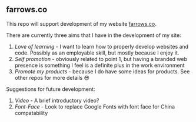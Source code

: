 ## farrows.co

This repo will support development of my website [farrows.co](http://farrows.co).

There are currently three aims that I have in the development of my site:

1. *Love of learning* - I want to learn how to properly develop websites and code. Possibly as an employable skill, but mostly because I enjoy it.
2. *Self promotion* - obviously related to point 1, but having a branded web presence is something I feel is a definite plus in the work environment
3. *Promote my products* - because I do have some ideas for products. See other repos for more details :sunglasses:

Suggestions for future development:

1. *Video* - A brief introductory video?
2. *Font-Face* - Look to replace Google Fonts with font face for China compatability
